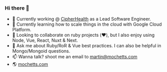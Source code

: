 ### Hi there 👋

- 🔭 Currently working @ [CipherHealth](https://cipherhealth.com/) as a Lead Software Engineer.
- 🌱 Currently learning how to scale things in the cloud with Google Cloud Platform.
- 👯 Looking to collaborate on ruby projects (:heart:), but I also enjoy using Node, Vue, React, Nuxt & Next.
- 💬 Ask me about Ruby/RoR & Vue best practices. I can also be helpful in Mongo/Mongoid questions.
- 📫 Wanna talk? shoot me an email to martin@mochetts.com
- 🌎 [mochetts.com](https://mochetts.com/)
